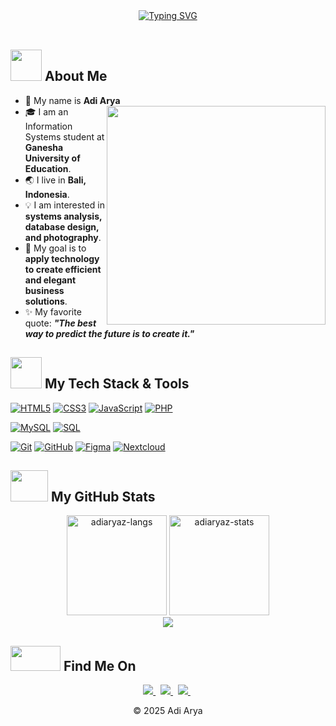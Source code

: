 <div align="center">
  <a href="https://git.io/typing-svg">
    <img src="https://readme-typing-svg.herokuapp.com?font=Fira+Code&color=%2334D399&size=38&center=true&vCenter=true&width=600&lines=Hello,+I'm+Adi+Arya" alt="Typing SVG">
  </a>
</div>

<br>

## <img src="https://raw.githubusercontent.com/nixin72/nixin72/master/wave.gif" width="50px" height="50px"></img> About Me

- 👤 My name is **Adi Arya**
  <img src="https://media2.giphy.com/media/v1.Y2lkPTc5MGI3NjExM3M1emt1bnhtMG1od2xhOHRkc2V2c3I0NXhwbXhzbzV0MW5kOTNmNyZlcD12MV9pbnRlcm5hbF9naWZfYnlfaWQmY3Q9Zw/bcKmIWkUMCjVm/giphy.gif" width="350" align="right"/>
- 🎓 I am an Information Systems student at **Ganesha University of Education**.
- 🌏 I live in **Bali, Indonesia**.
- 💡 I am interested in **systems analysis, database design, and photography**.
- 🚀 My goal is to **apply technology to create efficient and elegant business solutions**.
- ✨ My favorite quote: ***"The best way to predict the future is to create it."***

## <img src="https://media2.giphy.com/media/QssGEmpkyEOhBCb7e1/giphy.gif?cid=ecf05e47a0n3gi1bfqntqmob8g9aid1oyj2wr3ds3mg700bl&rid=giphy.gif" width="50px" height="50px"> My Tech Stack & Tools

<p align="left">
  <a href="#"><img alt="HTML5" src="https://img.shields.io/badge/HTML5-E34F26?style=for-the-badge&logo=html5&logoColor=white"></a>
  <a href="#"><img alt="CSS3" src="https://img.shields.io/badge/CSS3-1572B6?style=for-the-badge&logo=css3&logoColor=white"></a>
  <a href="#"><img alt="JavaScript" src="https://img.shields.io/badge/JavaScript-F7DF1E?style=for-the-badge&logo=javascript&logoColor=black"></a>
  <a href="#"><img alt="PHP" src="https://img.shields.io/badge/PHP-777BB4?style=for-the-badge&logo=php&logoColor=white"></a>
  
  <a href="#"><img alt="MySQL" src="https://img.shields.io/badge/MySQL-4479A1?style=for-the-badge&logo=mysql&logoColor=white"></a>
  <a href="#"><img alt="SQL" src="https://img.shields.io/badge/SQL-025E8C?style=for-the-badge&logo=postgresql&logoColor=white"></a>

  <a href="#"><img alt="Git" src="https://img.shields.io/badge/Git-F05032?style=for-the-badge&logo=git&logoColor=white"></a>
  <a href="#"><img alt="GitHub" src="https://img.shields.io/badge/GitHub-181717?style=for-the-badge&logo=github&logoColor=white"></a>
  <a href="#"><img alt="Figma" src="https://img.shields.io/badge/Figma-F24E1E?style=for-the-badge&logo=figma&logoColor=white"></a>
  <a href="#"><img alt="Nextcloud" src="https://img.shields.io/badge/Nextcloud-0082C9?style=for-the-badge&logo=nextcloud&logoColor=white"></a>
</p>

## <img src="https://media0.giphy.com/media/cNZqrH5IzOG0xrlWks/giphy.gif?cid=ecf05e47map255q427en9uprqc1sb0unjq5k4fnqg5pmhhs4&rid=giphy.gif&ct=s" width="60px" height="50px"> My GitHub Stats

<div align="center">
  <img height="160em" src="https://github-readme-stats.vercel.app/api/top-langs/?username=adiaryaz&layout=compact&show_icon=true&theme=tokyonight" alt="adiaryaz-langs"/>
  <img height="160em" src="https://github-readme-stats.vercel.app/api/?username=adiaryaz&show_icon=true&theme=tokyonight" alt="adiaryaz-stats"/>
  <br>
  <img src="http://github-readme-streak-stats.herokuapp.com/?user=adiaryaz&theme=tokyonight" />
</div>

## <img src='https://raw.githubusercontent.com/ShahriarShafin/ShahriarShafin/main/Assets/handshake.gif' width="80px" height="40px"> Find Me On

<p align="center">
  <a href="mailto:[adiaryazx@gmail.com]">
    <img src="https://img.shields.io/badge/Gmail-D14836?style=for-the-badge&logo=gmail&logoColor=white" />
  </a> &nbsp;
  <a href="https://www.linkedin.com/in/adiaryaz/" target="_blank">
    <img src="https://img.shields.io/badge/LinkedIn-0077B5?style=for-the-badge&logo=linkedin&logoColor=white" />
  </a> &nbsp;
  <a href="https://www.instagram.com/adiaryaz" target="_blank">
    <img src="https://img.shields.io/badge/Instagram-E4405F?style=for-the-badge&logo=instagram&logoColor=white" />
  </a> &nbsp;
</p>

<div align="center">
  &copy; 2025 Adi Arya
</div>
